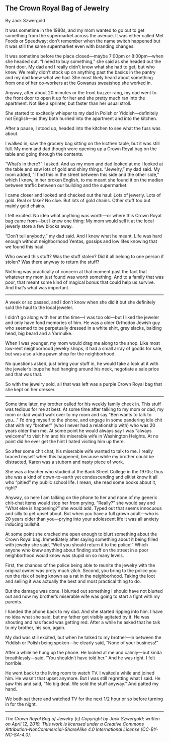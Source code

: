 ## The Crown Royal Bag of Jewelry

By Jack Szwergold

It was sometime in the 1980s, and my mom wanted to go out to get something from the supermarket across the avenue. It was either called Met Foods or Speedway; don’t remember when the name switch happened but it was still the same supermarket even with branding changes.

It was sometime before the place closed—maybe 7:00pm or 8:00pm—when she headed out. “I need to buy something,” she said as she headed out the front door. My dad and I really didn’t know what she had to get, but who knew. We really didn’t stock up on anything past the basics in the pantry and my dad knew what we had. She most likely heard about something from one of her co-workers at the Gowanus sweatshop she worked in.

Anyway, after about 20 minutes or the front buzzer rang, my dad went to the front door to open it up for her and she pretty much ran into the apartment. Not like a sprinter, but faster than her usual stroll.

She started to excitedly whisper to my dad in Polish or Yiddish—definitely not English—as they both hurried into the apartment and into the kitchen.

After a pause, I stood up, headed into the kitchen to see what the fuss was about.

I walked in, saw the grocery bag sitting on the kicthen table, but it was still full. My mom and dad though were opening up a Crown Royal bag on the table and going through the contents.

“What’s in there?” I asked. And as my mom and dad looked at me I looked at the table and saw lots of gold and shiny things. “Jewelry,” my dad said. My mom added, “I find this in the street between this side and the other side,” which I knew, in her broken English, to me meant she found it on the median between traffic between our building and the supermarket.

I came closer and looked and checked out the haul: Lots of jewerly. Lots of gold. Real or fake? No clue. But lots of gold chains. Other stuff too but mainly gold chains.

I felt excited. No idea what anything was worth—or where this Crown Royal bag came from—but I knew one thing: My mom would sell it at the local jewerly store a few blocks away.

“Don’t tell anybody,” my dad said. And I knew what he meant. Life was hard enough without neighborhood Yentas, gossips and low lifes knowing that we found this haul.

Who owned this stuff? Was the stuff stolen? Did it all belong to one person if stolen? Was there anyway to return the stuff?

Nothing was practically of concern at that moment past the fact that whatever my mom just found was worth something. And to a family that was poor, that meant some kind of magical bonus that could help us survive. And that’s what was important.

***

A week or so passed, and I don’t know when she did it but she definitely sold the haul to the local jeweler.

I didn’t go along with her at the time—I was too old—but I liked the jeweler and only have fond memories of him. He was a older Orthodox Jewish guy who seemed to be perpetually dressed in a white shirt, grey slacks, balding head, big beard and a Yarmulke.

When I was younger, my mom would drag me along to the shop. Like most low-rent neighborhood jewelry shops, it had a small array of goods for sale, but was also a kina pawn shop for the neighborhood.

No questions asked, just bring your stuff in, he would take a look at it with the jeweler’s loupe he had hanging around his neck, negotiate a sale price and that was that.

So with the jewelry sold, all that was left was a purple Crown Royal bag that she kept on her dresser.

***

Some time later, my brother called for his weekly family check in. This stuff was tedious for me at best. At some time after talking to my mom or dad, my mom or dad would walk over to my room and say “Ben wants to talk to you…” I’d drag myself to the phone, and engage in some pandering idle chit chat with my “brother” (who I never had a relationship with) who was 20 years older than me. At some point he would always say I was “always welcome” to visit him and his miserable wife in Washington Heights. At no point did he ever get the hint I hated visiting him up there.

So after some chit chat, his miserable wife wanted to talk to me. I really braced myself when this happened, because while my brother could be distracted, Karen was a stuborn and nasty piece of work.

She was a teacher who studied at the Bank Street College in the 1970s; thus she was a kind of down-to-earth yet condescending and elitist know it all who “pitied” my public school life. I mean, she read some books about it, right?

Anyway, so here I am talking on the phone to her and none of my generic chit-chat items would stop her from prying. “Really?” she would say and “What else is happening?” she would add. Typed out that seems innocuous and silly to get upset about. But when you have a full grown adult—who is 20 years older than you—prying into your adolescent life it was all anxiety inducing bullshit.

At some point she cracked me open enough to blurt something about the Crown Royal bag. Immediately after saying something about it being filled with jewelry she said, “Well you should return it to the police!” Which anyone who knew anything about finding stuff on the street in a poor neighborhood would know was stupid on so many levels.

First, the chances of the police being able to reunite the jewelry with the original owner was prety much zilch. Second, you bring to the police you run the risk of being known as a rat in the neighborhood. Taking the loot and selling it was actually the best and most practical thing to do.

But the damage was done. I blurted out something I should have not blurted out and now my brother’s miserable wife was going to start a fight with my parents.

I handed the phone back to my dad. And she started ripping into him. I have no idea what she said, but my father got visibly agitated by it. He was shouting and has faced was getting red. After a while he asked that he talk to my brother, his son, again.

My dad was still excited, but when he talked to my brother—in between the Yiddish or Polish being spoken—he clearly said, “None of your business!”

After a while he hung up the phone. He looked at me and calmly—but kinda breathlessly—said, “You shouldn’t have told her.” And he was right. I felt horrible.

He went back to the living room to watch TV. I waited a while and joined him. He wasn’t that upset anymore. But I was still regretting what I said. He saw this and said, “No big deal. We sold the stuff anyway.” And patted my hand.

We both sat there and watched TV for the next 1/2 hour or so before turning in for the night.

***

*The Crown Royal Bag of Jewelry (c) Copyright by Jack Szwergold; written on April 12, 2019. This work is licensed under a Creative Commons Attribution-NonCommercial-ShareAlike 4.0 International License (CC-BY-NC-SA-4.0).*
